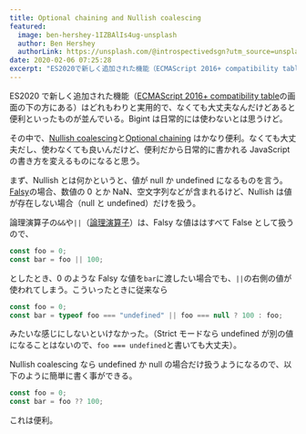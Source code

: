 ```yaml
---
title: Optional chaining and Nullish coalescing
featured:
  image: ben-hershey-1IZBAlIs4ug-unsplash
  author: Ben Hershey
  authorLink: https://unsplash.com/@introspectivedsgn?utm_source=unsplash&utm_medium=referral&utm_content=creditCopyText
date: 2020-02-06 07:25:28
excerpt: "ES2020で新しく追加された機能（ECMAScript 2016+ compatibility tableの画面の下の方にある）はどれもわりと実用的で、なくても大丈夫なんだけどあると便利といったものが並んでいる。Bigintは日常的には使わないとは思うけど。  その中で、Nullish coalescingとOptional chaining はかなり便利。なくても大丈夫だし、使わなくても良いんだけど、便利だから日常的に書かれるJavaScriptの書き方を変えるものになると思う。"
---
```


ES2020 で新しく追加された機能（[ECMAScript 2016+ compatibility table](https://kangax.github.io/compat-table/es2016plus/)の画面の下の方にある）はどれもわりと実用的で、なくても大丈夫なんだけどあると便利といったものが並んでいる。Bigint は日常的には使わないとは思うけど。

その中で、[Nullish coalescing](https://developer.mozilla.org/en-US/docs/Web/JavaScript/Reference/Operators/Nullish_coalescing_operator)と[Optional chaining](https://developer.mozilla.org/ja/docs/Web/JavaScript/Reference/Operators/Optional_chaining) はかなり便利。なくても大丈夫だし、使わなくても良いんだけど、便利だから日常的に書かれる JavaScript の書き方を変えるものになると思う。

まず、Nullish とは何かというと、値が null か undefined になるものを言う。[Falsy](https://developer.mozilla.org/ja/docs/Glossary/Falsy)の場合、数値の 0 とか NaN、空文字列などが含まれるけど、Nullish は値が存在しない場合（null と undefined）だけを扱う。

論理演算子の`&&`や`||`（[論理演算子](https://developer.mozilla.org/ja/docs/Web/JavaScript/Reference/Operators/Logical_Operators)）は、Falsy な値ははすべて False として扱うので、

```javascript
const foo = 0;
const bar = foo || 100;
```

としたとき、0 のような Falsy な値を`bar`に渡したい場合でも、`||`の右側の値が使われてしまう。こういったときに従来なら

```javascript
const foo = 0;
const bar = typeof foo === "undefined" || foo === null ? 100 : foo;
```

みたいな感じにしないといけなかった。（Strict モードなら undefined が別の値になることはないので、`foo === undefined`と書いても大丈夫）。

Nullish coalescing なら undefined か null の場合だけ扱うようになるので、以下のように簡単に書く事ができる。

```javascript
const foo = 0;
const bar = foo ?? 100;
```

これは便利。

